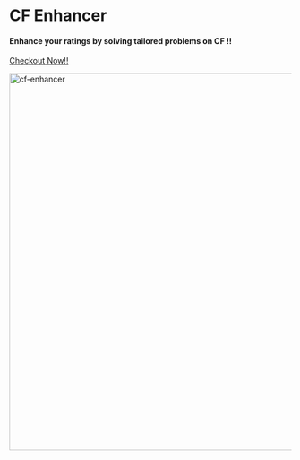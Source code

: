 # CF Enhancer
#### Enhance your ratings by solving tailored problems on CF !!
[Checkout Now!!](http://peri66.pythonanywhere.com/)
<br/>

<img width="673" alt="cf-enhancer" src="https://user-images.githubusercontent.com/46497732/123546353-ddf88b00-d779-11eb-88bb-26ac577ea0c0.png">

